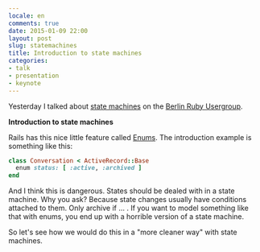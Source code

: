 ```yaml
---
locale: en
comments: true
date: 2015-01-09 22:00
layout: post
slug: statemachines
title: Introduction to state machines
categories:
- talk
- presentation
- keynote
---
```

Yesterday I talked about [state machines](https://en.wikipedia.org/wiki/Finite-state_machine)
on the [Berlin Ruby Usergroup](http://berlin.onruby.de).

**Introduction to state machines**

Rails has this nice little feature called [Enums](http://edgeapi.rubyonrails.org/classes/ActiveRecord/Enum.html). The introduction example is something like this:

```ruby
class Conversation < ActiveRecord::Base
  enum status: [ :active, :archived ]
end
```

And I think this is dangerous. States should be dealed with in a state machine. Why you ask? Because state changes usually have conditions attached to them. Only archive if ... . If you want to model something like that with enums, you end up with a horrible version of a state machine.

So let's see how we would do this in a "more cleaner way" with state machines.

<script async class="speakerdeck-embed" data-id="ef7cb7b079bc0132d3421ad5c3c2c16b" data-ratio="1.33333333333333" src="//speakerdeck.com/assets/embed.js"></script>
